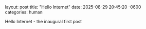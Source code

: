 layout: post
title: "Hello Internet"
date: 2025-08-29 20:45:20 -0600
categories: human

Hello Internet - the inaugural first post
